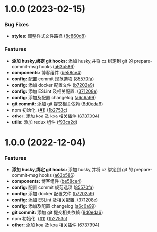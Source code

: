 # 1.0.0 (2023-02-15)


### Bug Fixes

* **styles:** 调整样式文件路径 ([8c860d8](https://github.com/ZXFTech/Feline/commit/8c860d8d81fb5e31aeefe5abb4635b8754e1336c))


### Features

* **添加 husky,绑定 git hooks:** 添加 husky,并将 cz 绑定到 git 的 prepare-commit-msg hooks ([a63b586](https://github.com/ZXFTech/Feline/commit/a63b5861ba8ca57976df753ec05ba811d4954b90))
* **components:** 博客组件 ([be58ce4](https://github.com/ZXFTech/Feline/commit/be58ce4ba990df5abb0eb4fd89faa9330caa05f2))
* **config:** 配置 commit 规范选项 ([85570fa](https://github.com/ZXFTech/Feline/commit/85570fa80cf821428029c82fac8142cd4aee7cb5))
* **config:** 添加 docker 配置文件 ([b7202a9](https://github.com/ZXFTech/Feline/commit/b7202a996bd05a80be098cacd63a33b519382343))
* **config:** 添加 ESLint 及相关配置. ([371208e](https://github.com/ZXFTech/Feline/commit/371208e49e1dd7b364d263d992834ee9de7cee28))
* **config:** 添加及配置 changelog ([a6c6a99](https://github.com/ZXFTech/Feline/commit/a6c6a99398798c607eca510434ebf0586a3b2cf9))
* **git commit:** 添加 git 提交相关依赖 ([8d0eda6](https://github.com/ZXFTech/Feline/commit/8d0eda6e4d433c44afd4a296fd7c38221a3ea804))
* npm 初始化. ([#1](https://github.com/ZXFTech/Feline/issues/1)) ([1b2753c](https://github.com/ZXFTech/Feline/commit/1b2753c5385e808434e6240b4d0737b12b3a848b))
* **other:** 添加 koa 及 koa 相关插件 ([6737994](https://github.com/ZXFTech/Feline/commit/67379942e19282a294fe366f301005ee30591192))
* **utils:** 添加 redux 组件 ([f93ca2d](https://github.com/ZXFTech/Feline/commit/f93ca2d06052d9a7d7c121fe504d70491e9faa57))



# 1.0.0 (2022-12-04)

### Features

- **添加 husky,绑定 git hooks:** 添加 husky,并将 cz 绑定到 git 的 prepare-commit-msg hooks ([a63b586](https://github.com/ZXFTech/Feline/commit/a63b5861ba8ca57976df753ec05ba811d4954b90))
- **components:** 博客组件 ([be58ce4](https://github.com/ZXFTech/Feline/commit/be58ce4ba990df5abb0eb4fd89faa9330caa05f2))
- **config:** 配置 commit 规范选项 ([85570fa](https://github.com/ZXFTech/Feline/commit/85570fa80cf821428029c82fac8142cd4aee7cb5))
- **config:** 添加 docker 配置文件 ([b7202a9](https://github.com/ZXFTech/Feline/commit/b7202a996bd05a80be098cacd63a33b519382343))
- **config:** 添加 ESLint 及相关配置. ([371208e](https://github.com/ZXFTech/Feline/commit/371208e49e1dd7b364d263d992834ee9de7cee28))
- **config:** 添加及配置 changelog ([a6c6a99](https://github.com/ZXFTech/Feline/commit/a6c6a99398798c607eca510434ebf0586a3b2cf9))
- **git commit:** 添加 git 提交相关依赖 ([8d0eda6](https://github.com/ZXFTech/Feline/commit/8d0eda6e4d433c44afd4a296fd7c38221a3ea804))
- npm 初始化. ([#1](https://github.com/ZXFTech/Feline/issues/1)) ([1b2753c](https://github.com/ZXFTech/Feline/commit/1b2753c5385e808434e6240b4d0737b12b3a848b))
- **other:** 添加 koa 及 koa 相关插件 ([6737994](https://github.com/ZXFTech/Feline/commit/67379942e19282a294fe366f301005ee30591192))
